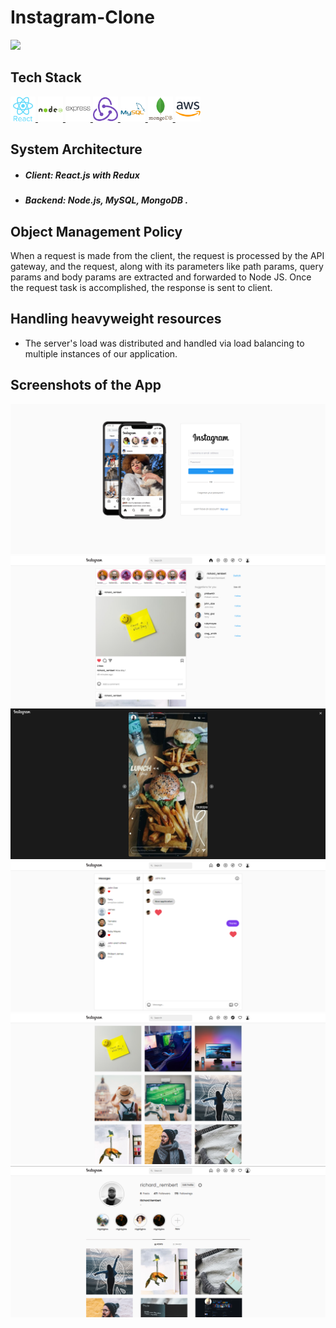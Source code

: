# Instagram-Clone

<img src="https://www.movilzona.es/app/uploads-movilzona.es/2018/01/GIF-en-Instagram-1.png">

## Tech Stack
<p align="left"> 
  <a href="https://reactjs.org/" target="_blank" rel="noreferrer"> <img src="https://raw.githubusercontent.com/devicons/devicon/master/icons/react/react-original-wordmark.svg" alt="react" width="40" height="40"/> </a> <a href="https://nodejs.org" target="_blank" rel="noreferrer"> <img src="https://raw.githubusercontent.com/devicons/devicon/master/icons/nodejs/nodejs-original-wordmark.svg" alt="nodejs" width="40" height="40"/> </a> <a href="https://expressjs.com" target="_blank" rel="noreferrer"> <img src="https://raw.githubusercontent.com/devicons/devicon/master/icons/express/express-original-wordmark.svg" alt="express" width="40" height="40"/> </a> <a href="https://redux.js.org" target="_blank" rel="noreferrer"> <img src="https://raw.githubusercontent.com/devicons/devicon/master/icons/redux/redux-original.svg" alt="redux" width="40" height="40"/> </a> <a href="https://www.mysql.com/" target="_blank" rel="noreferrer"> <img src="https://raw.githubusercontent.com/devicons/devicon/master/icons/mysql/mysql-original-wordmark.svg" alt="mysql" width="40" height="40"/> </a> <a href="https://www.mongodb.com/" target="_blank" rel="noreferrer"> <img src="https://raw.githubusercontent.com/devicons/devicon/master/icons/mongodb/mongodb-original-wordmark.svg" alt="mongodb" width="40" height="40"/> </a> <a href="https://aws.amazon.com" target="_blank" rel="noreferrer"> <img src="https://raw.githubusercontent.com/devicons/devicon/master/icons/amazonwebservices/amazonwebservices-original-wordmark.svg" alt="aws" width="40" height="40"/> </a> 
</p>

## System Architecture
 
* ##### Client: React.js with Redux
* ##### Backend: Node.js, MySQL, MongoDB    . 

## Object Management Policy

When a request is made from the client, the request is processed by the API gateway, and the request, along with its parameters like path params, query params and body params are extracted and forwarded to Node JS. Once the request task is accomplished, the response is sent to client. 

## Handling heavyweight resources

*	The server's load was distributed and handled via load balancing to multiple instances of our application.

## Screenshots of the App

<img src="./images/login.png">
<img src="./images/home.png">
<img src="./images/story.png">
<img src="./images/chat.png">
<img src="./images/explore.png">
<img src="./images/profile.png">
